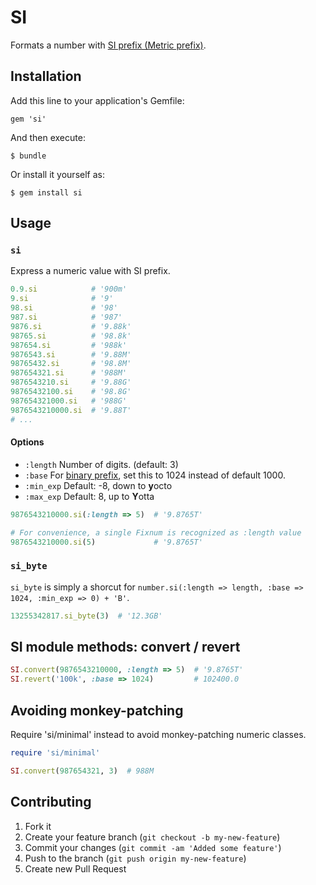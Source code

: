# SI

Formats a number with [SI prefix (Metric prefix)](http://en.wikipedia.org/wiki/SI_prefix).

## Installation

Add this line to your application's Gemfile:

    gem 'si'

And then execute:

    $ bundle

Or install it yourself as:

    $ gem install si

## Usage

### `si`

Express a numeric value with SI prefix.

```ruby
0.9.si            # '900m'
9.si              # '9'
98.si             # '98'
987.si            # '987'
9876.si           # '9.88k'
98765.si          # '98.8k'
987654.si         # '988k'
9876543.si        # '9.88M'
98765432.si       # '98.8M'
987654321.si      # '988M'
9876543210.si     # '9.88G'
98765432100.si    # '98.8G'
987654321000.si   # '988G'
9876543210000.si  # '9.88T'
# ...

```

#### Options

- `:length` Number of digits. (default: 3)
- `:base` For [binary prefix](http://en.wikipedia.org/wiki/Binary_prefix), set this to 1024 instead of default 1000.
- `:min_exp` Default: -8, down to <strong>y</strong>octo
- `:max_exp` Default:  8, up to <strong>Y</strong>otta

```ruby
9876543210000.si(:length => 5)  # '9.8765T'

# For convenience, a single Fixnum is recognized as :length value
9876543210000.si(5)             # '9.8765T'
```

### `si_byte`

`si_byte` is simply a shorcut for `number.si(:length => length, :base => 1024, :min_exp => 0) + 'B'`.

```ruby
13255342817.si_byte(3)  # '12.3GB'
```

## SI module methods: convert / revert

```ruby
SI.convert(9876543210000, :length => 5)  # '9.8765T'
SI.revert('100k', :base => 1024)         # 102400.0
```

## Avoiding monkey-patching

Require 'si/minimal' instead to avoid monkey-patching numeric classes.

```ruby
require 'si/minimal'

SI.convert(987654321, 3)  # 988M
```

## Contributing

1. Fork it
2. Create your feature branch (`git checkout -b my-new-feature`)
3. Commit your changes (`git commit -am 'Added some feature'`)
4. Push to the branch (`git push origin my-new-feature`)
5. Create new Pull Request
